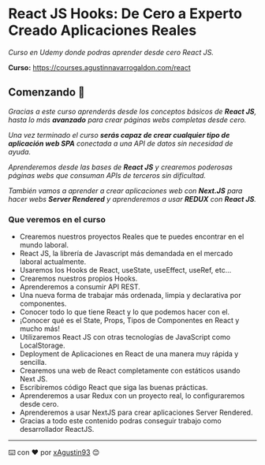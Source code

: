 # React JS Hooks: De Cero a Experto Creado Aplicaciones Reales

_Curso en Udemy donde podras aprender desde cero React JS._

**Curso:** https://courses.agustinnavarrogaldon.com/react

## Comenzando 🚀

_Gracias a este curso aprenderás desde los conceptos básicos de **React JS**, hasta lo más **avanzado** para crear páginas webs completas desde cero._

_Una vez terminado el curso **serás capaz de crear cualquier tipo de aplicación web SPA** conectada a una API de datos sin necesidad de ayuda._

_Aprenderemos desde las bases de **React JS** y crearemos poderosas páginas webs que consuman APIs de terceros sin dificultad._

_También vamos a aprender a crear aplicaciones web con **Next.JS** para hacer webs **Server Rendered** y aprenderemos a usar **REDUX** con **React JS**._

### Que veremos en el curso

- Crearemos nuestros proyectos Reales que te puedes encontrar en el mundo laboral.
- React JS, la librería de Javascript más demandada en el mercado laboral actualmente.
- Usaremos los Hooks de React, useState, useEffect, useRef, etc...
- Crearemos nuestros propios Hooks.
- Aprenderemos a consumir API REST.
- Una nueva forma de trabajar más ordenada, limpia y declarativa por componentes.
- Conocer todo lo que tiene React y lo que podemos hacer con el.
- ¡Conocer qué es el State, Props, Tipos de Componentes en React y mucho más!
- Utilizaremos React JS con otras tecnologías de JavaScript como LocalStorage.
- Deployment de Aplicaciones en React de una manera muy rápida y sencilla.
- Crearemos una web de React completamente con estáticos usando Next JS.
- Escribiremos código React que siga las buenas prácticas.
- Aprenderemos a usar Redux con un proyecto real, lo configuraremos desde cero.
- Aprenderemos a usar NextJS para crear aplicaciones Server Rendered.
- Gracias a todo este contenido podras conseguir trabajo como desarrollador ReactJS.

---

⌨️ con ❤️ por [xAgustin93](https://github.com/xAgustin93) 😊
